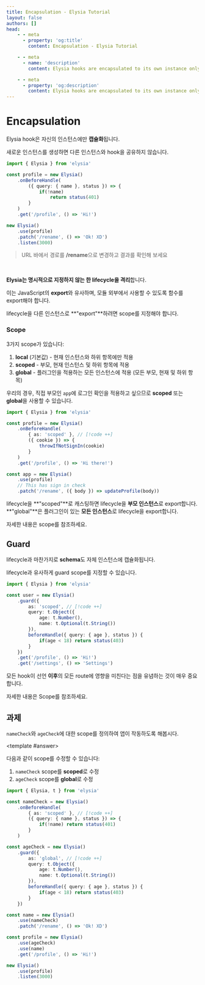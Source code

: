 ```yaml
---
title: Encapsulation - Elysia Tutorial
layout: false
authors: []
head:
    - - meta
      - property: 'og:title'
        content: Encapsulation - Elysia Tutorial

    - - meta
      - name: 'description'
        content: Elysia hooks are encapsulated to its own instance only. If you create a new instance, it will not share hook with other instances.

    - - meta
      - property: 'og:description'
        content: Elysia hooks are encapsulated to its own instance only. If you create a new instance, it will not share hook with other instances.
---
```


<script setup lang="ts">
import { Elysia } from 'elysia'

import Editor from '../../../components/xiao/playground/playground.vue'
import DocLink from '../../../components/xiao/doc-link/doc-link.vue'
import Playground from '../../../components/nearl/playground.vue'

import { code, testcases } from './data'

const profile1 = new Elysia()
	.onBeforeHandle(
		({ query: { name }, status }) => {
			if(!name)
				return status(401)
		}
	)
	.get('/profile', () => 'Hi!')

const demo1 = new Elysia()
	.use(profile1)
	.patch('/rename', () => 'Ok! XD')

const profile2 = new Elysia()
	.onBeforeHandle(
		{ as: 'global' },
		({ query: { name }, status }) => {
			if(!name)
				return status(401)
		}
	)
	.get('/profile', ({ status }) => status(401))

const demo2 = new Elysia()
	.use(profile2)
	.patch('/rename', () => 'Ok! XD')

</script>

<Editor :code="code" :testcases="testcases">

# Encapsulation

Elysia hook은 자신의 인스턴스에만 **캡슐화**됩니다.

새로운 인스턴스를 생성하면 다른 인스턴스와 hook을 공유하지 않습니다.

```ts
import { Elysia } from 'elysia'

const profile = new Elysia()
	.onBeforeHandle(
		({ query: { name }, status }) => {
			if(!name)
				return status(401)
		}
	)
	.get('/profile', () => 'Hi!')

new Elysia()
	.use(profile)
	.patch('/rename', () => 'Ok! XD')
	.listen(3000)
```

<Playground :elysia="demo1" />

> URL 바에서 경로를 **/rename**으로 변경하고 결과를 확인해 보세요

<br>

**Elysia는 명시적으로 지정하지 않는 한 lifecycle을 격리**합니다.

이는 JavaScript의 **export**와 유사하며, 모듈 외부에서 사용할 수 있도록 함수를 export해야 합니다.

lifecycle을 다른 인스턴스로 **"export"**하려면 scope를 지정해야 합니다.

### Scope

3가지 scope가 있습니다:
1. **local** (기본값) - 현재 인스턴스와 하위 항목에만 적용
2. **scoped** - 부모, 현재 인스턴스 및 하위 항목에 적용
3. **global** - 플러그인을 적용하는 모든 인스턴스에 적용 (모든 부모, 현재 및 하위 항목)

우리의 경우, 직접 부모인 `app`에 로그인 확인을 적용하고 싶으므로 **scoped** 또는 **global**을 사용할 수 있습니다.

```ts
import { Elysia } from 'elysia'

const profile = new Elysia()
	.onBeforeHandle(
		{ as: 'scoped' }, // [!code ++]
		({ cookie }) => {
			throwIfNotSignIn(cookie)
		}
	)
	.get('/profile', () => 'Hi there!')

const app = new Elysia()
	.use(profile)
	// This has sign in check
	.patch('/rename', ({ body }) => updateProfile(body))
```

<Playground :elysia="demo2" />

lifecycle을 **"scoped"**로 캐스팅하면 lifecycle을 **부모 인스턴스**로 export합니다.
**"global"**은 플러그인이 있는 **모든 인스턴스**로 lifecycle을 export합니다.

자세한 내용은 <DocLink href="/essential/plugin.html#scope-level">scope</DocLink>를 참조하세요.

## Guard
lifecycle과 마찬가지로 **schema**도 자체 인스턴스에 캡슐화됩니다.

lifecycle과 유사하게 guard scope를 지정할 수 있습니다.

```typescript
import { Elysia } from 'elysia'

const user = new Elysia()
	.guard({
		as: 'scoped', // [!code ++]
		query: t.Object({
			age: t.Number(),
			name: t.Optional(t.String())
		}),
		beforeHandle({ query: { age }, status }) {
			if(age < 18) return status(403)
		}
	})
	.get('/profile', () => 'Hi!')
	.get('/settings', () => 'Settings')
```

모든 hook이 선언 **이후**의 모든 route에 영향을 미친다는 점을 유념하는 것이 매우 중요합니다.

자세한 내용은 <DocLink href="/essential/plugin.html#scope">Scope</DocLink>를 참조하세요.

## 과제

`nameCheck`와 `ageCheck`에 대한 scope를 정의하여 앱이 작동하도록 해봅시다.

<template #answer>

다음과 같이 scope를 수정할 수 있습니다:
1. `nameCheck` scope를 **scoped**로 수정
2. `ageCheck` scope를 **global**로 수정

```typescript
import { Elysia, t } from 'elysia'

const nameCheck = new Elysia()
	.onBeforeHandle(
		{ as: 'scoped' }, // [!code ++]
		({ query: { name }, status }) => {
			if(!name) return status(401)
		}
	)

const ageCheck = new Elysia()
	.guard({
		as: 'global', // [!code ++]
		query: t.Object({
			age: t.Number(),
			name: t.Optional(t.String())
		}),
		beforeHandle({ query: { age }, status }) {
			if(age < 18) return status(403)
		}
	})

const name = new Elysia()
	.use(nameCheck)
	.patch('/rename', () => 'Ok! XD')

const profile = new Elysia()
	.use(ageCheck)
	.use(name)
	.get('/profile', () => 'Hi!')

new Elysia()
	.use(profile)
	.listen(3000)
```

</template>

</Editor>
